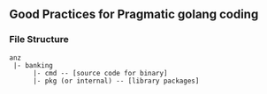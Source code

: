 ## Good Practices for Pragmatic golang coding

### File Structure
    anz 
     |- banking
          |- cmd -- [source code for binary]
          |- pkg (or internal) -- [library packages]
